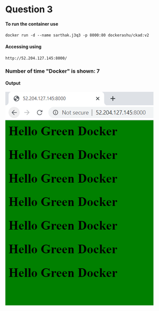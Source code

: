 # Question 3

#### To run the container use
```
docker run -d --name sarthak.j3q3 -p 8000:80 dockerashu/ckad:v2
```
#### Accessing using
```
http://52.204.127.145:8000/
```

### Number of time "Docker" is shown: 7

#### Output
![DockerOutput](https://github.com/mrsarthak001/Adhocdockertest1/blob/master/q3.PNG)
